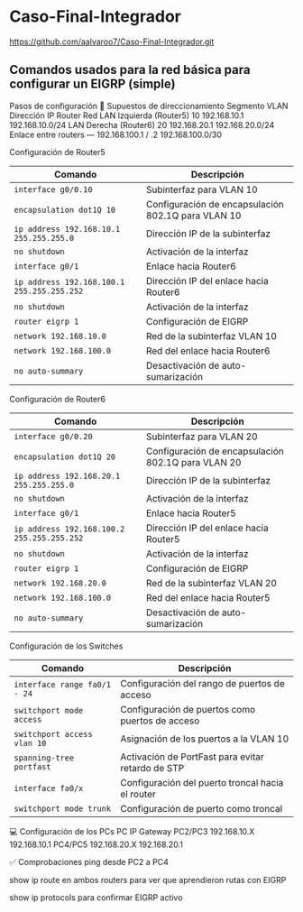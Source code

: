 # Caso-Final-Integrador
https://github.com/aalvaroo7/Caso-Final-Integrador.git

## Comandos usados para la red básica para configurar un EIGRP (simple)

Pasos de configuración
📍 Supuestos de direccionamiento
Segmento	VLAN	Dirección IP Router	Red
LAN Izquierda (Router5)	10	192.168.10.1	192.168.10.0/24
LAN Derecha (Router6)	20	192.168.20.1	192.168.20.0/24
Enlace entre routers	—	192.168.100.1 / .2	192.168.100.0/30

Configuración de Router5

| **Comando**                                | **Descripción**                                    |
| ------------------------------------------ | -------------------------------------------------- |
| `interface g0/0.10`                        | Subinterfaz para VLAN 10                           |
| `encapsulation dot1Q 10`                   | Configuración de encapsulación 802.1Q para VLAN 10 |
| `ip address 192.168.10.1 255.255.255.0`    | Dirección IP de la subinterfaz                     |
| `no shutdown`                              | Activación de la interfaz                          |
| `interface g0/1`                           | Enlace hacia Router6                               |
| `ip address 192.168.100.1 255.255.255.252` | Dirección IP del enlace hacia Router6              |
| `no shutdown`                              | Activación de la interfaz                          |
| `router eigrp 1`                           | Configuración de EIGRP                             |
| `network 192.168.10.0`                     | Red de la subinterfaz VLAN 10                      |
| `network 192.168.100.0`                    | Red del enlace hacia Router6                       |
| `no auto-summary`                          | Desactivación de auto-sumarización                 |


Configuración de Router6

| **Comando**                                | **Descripción**                                    |
| ------------------------------------------ | -------------------------------------------------- |
| `interface g0/0.20`                        | Subinterfaz para VLAN 20                           |
| `encapsulation dot1Q 20`                   | Configuración de encapsulación 802.1Q para VLAN 20 |
| `ip address 192.168.20.1 255.255.255.0`    | Dirección IP de la subinterfaz                     |
| `no shutdown`                              | Activación de la interfaz                          |
| `interface g0/1`                           | Enlace hacia Router5                               |
| `ip address 192.168.100.2 255.255.255.252` | Dirección IP del enlace hacia Router5              |
| `no shutdown`                              | Activación de la interfaz                          |
| `router eigrp 1`                           | Configuración de EIGRP                             |
| `network 192.168.20.0`                     | Red de la subinterfaz VLAN 20                      |
| `network 192.168.100.0`                    | Red del enlace hacia Router5                       |
| `no auto-summary`                          | Desactivación de auto-sumarización                 |


Configuración de los Switches

| **Comando**                  | **Descripción**                                   |
| ---------------------------- | ------------------------------------------------- |
| `interface range fa0/1 - 24` | Configuración del rango de puertos de acceso      |
| `switchport mode access`     | Configuración de puertos como puertos de acceso   |
| `switchport access vlan 10`  | Asignación de los puertos a la VLAN 10            |
| `spanning-tree portfast`     | Activación de PortFast para evitar retardo de STP |
| `interface fa0/x`            | Configuración del puerto troncal hacia el router  |
| `switchport mode trunk`      | Configuración de puerto como troncal              |

💻 Configuración de los PCs
PC	IP	Gateway
PC2/PC3	192.168.10.X	192.168.10.1
PC4/PC5	192.168.20.X	192.168.20.1

✅ Comprobaciones
ping desde PC2 a PC4

show ip route en ambos routers para ver que aprendieron rutas con EIGRP

show ip protocols para confirmar EIGRP activo
